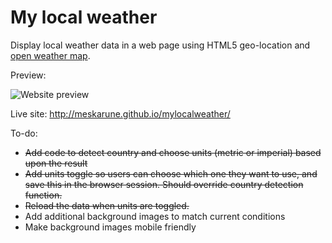 My local weather
==============

Display local weather data in a web page using HTML5 geo-location and [open weather map](http://openweathermap.org/).

Preview:

![Website preview](https://raw.githubusercontent.com/meskarune/mylocalweather/gh-pages/mylocalweather.png)

Live site: http://meskarune.github.io/mylocalweather/

To-do:

* ~~Add code to detect country and choose units (metric or imperial) based upon
  the result~~
* ~~Add units toggle so users can choose which one they want to use, and save this
  in the browser session. Should override country detection function.~~
* ~~Reload the data when units are toggled.~~
* Add additional background images to match current conditions
* Make background images mobile friendly
